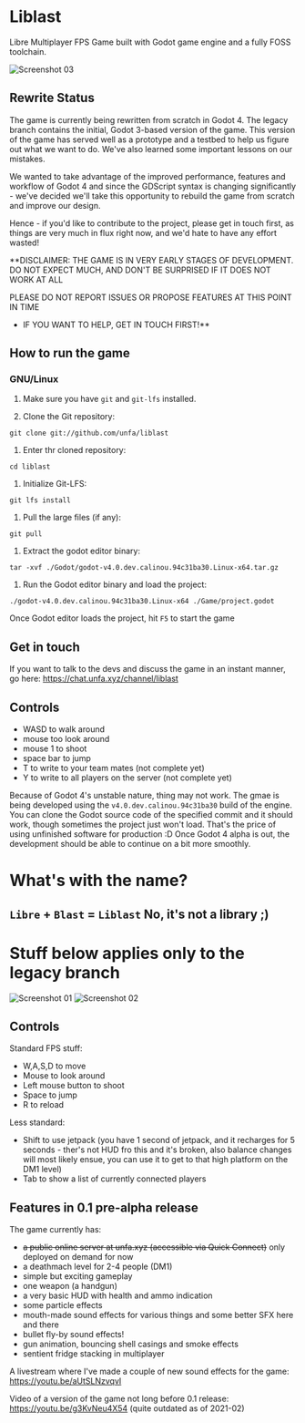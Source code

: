 # Liblast
Libre Multiplayer FPS Game built with Godot game engine and a fully FOSS toolchain.

![Screenshot 03](https://github.com/unfa/liblast/raw/main/Screenshots/01.jpg)

## Rewrite Status

The game is currently being rewritten from scratch in Godot 4.
The legacy branch contains the initial, Godot 3-based version of the game. This version of the game has served well as a prototype and a testbed to help us figure out what we want to do. We've also learned some important lessons on our mistakes.

We wanted to take advantage of the improved performance, features and workflow of Godot 4 and since the GDScript syntax is changing significantly - we've decided we'll take this opportunity to rebuild the game from scratch and improve our design.

Hence - if you'd like to contribute to the project, please get in touch first, as things are very much in flux right now, and we'd hate to have any effort wasted!

**DISCLAIMER: THE GAME IS IN VERY EARLY STAGES OF DEVELOPMENT.
DO NOT EXPECT MUCH, AND DON'T BE SURPRISED IF IT DOES NOT WORK AT ALL

PLEASE DO NOT REPORT ISSUES OR PROPOSE FEATURES AT THIS POINT IN TIME
- IF YOU WANT TO HELP, GET IN TOUCH FIRST!**

## How to run the game

### GNU/Linux

1. Make sure you have `git` and `git-lfs` installed.

1. Clone the Git repository:
```
git clone git://github.com/unfa/liblast
```

1. Enter thr cloned repository:
```
cd liblast
```

1. Initialize Git-LFS:
```
git lfs install
```

1. Pull the large files (if any):
```
git pull
```

1. Extract the godot editor binary:
```
tar -xvf ./Godot/godot-v4.0.dev.calinou.94c31ba30.Linux-x64.tar.gz
```

1. Run the Godot editor binary and load the project:
```
./godot-v4.0.dev.calinou.94c31ba30.Linux-x64 ./Game/project.godot
```

Once Godot editor loads the project, hit `F5` to start the game

## Get in touch

If you want to talk to the devs and discuss the game in an instant manner, go here:
https://chat.unfa.xyz/channel/liblast

## Controls

- WASD to walk around
- mouse too look around
- mouse 1 to shoot
- space bar to jump
- T to write to your team mates (not complete yet)
- Y to write to all players on the server (not complete yet)

Because of Godot 4's unstable nature, thing may not work. The gmae is being developed using the `v4.0.dev.calinou.94c31ba30` build of the engine.
You can clone the Godot source code of the specified commit and it should work, though sometimes the project just won't load. That's the price of using unfinished software for production :D Once Godot 4 alpha is out, the development should be able to continue on a bit more smoothly.

# What's with the name?

`Libre` + `Blast` = `Liblast`
No, it's not a library ;)
---

# Stuff below applies only to the legacy branch

![Screenshot 01](https://github.com/unfa/liblast/raw/legacy/Screenshots/01.png)
![Screenshot 02](https://github.com/unfa/liblast/raw/legacy/Screenshots/02.png)

## Controls

Standard FPS stuff:
- W,A,S,D to move
- Mouse to look around
- Left mouse button to shoot
- Space to jump
- R to reload

Less standard:
- Shift to use jetpack (you have 1 second of jetpack, and it recharges for 5 seconds - ther's not HUD fro this and it's broken, also balance changes will most likely ensue, you can use it to get to that high platform on the DM1 level)
- Tab to show a list of currently connected players

## Features in 0.1 pre-alpha release

The game currently has:

- ~~a public online server at unfa.xyz (accessible via Quick Connect)~~ only deployed on demand for now
- a deathmach level for 2-4 people (DM1)
- simple but exciting gameplay
- one weapon (a handgun)
- a very basic HUD with health and ammo indication
- some particle effects
- mouth-made sound effects for various things and some better SFX here and there
- bullet fly-by sound effects!
- gun animation, bouncing shell casings and smoke effects
- sentient fridge stacking in multiplayer

A livestream where I've made a couple of new sound effects for the game:
https://youtu.be/aUtSLNzvqvI

Video of a version of the game not long before 0.1 release:
https://youtu.be/g3KvNeu4X54 (quite outdated as of 2021-02)

